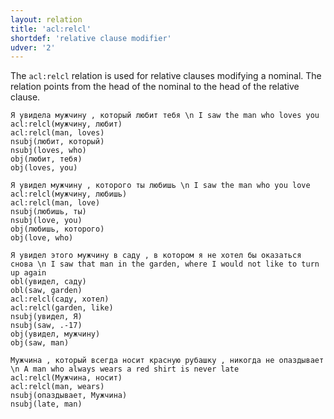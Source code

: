 ```yaml
---
layout: relation
title: 'acl:relcl'
shortdef: 'relative clause modifier'
udver: '2'
---
```


The `acl:relcl` relation is used for relative clauses modifying
a nominal. The relation points from the head of the nominal to the
head of the relative clause. 

~~~ sdparse
Я увидела мужчину , который любит тебя \n I saw the man who loves you
acl:relcl(мужчину, любит)
acl:relcl(man, loves)
nsubj(любит, который)
nsubj(loves, who)
obj(любит, тебя)
obj(loves, you)
~~~

~~~ sdparse
Я увидел мужчину , которого ты любишь \n I saw the man who you love
acl:relcl(мужчину, любишь)
acl:relcl(man, love)
nsubj(любишь, ты)
nsubj(love, you)
obj(любишь, которого)
obj(love, who)
~~~

~~~ sdparse
Я увидел этого мужчину в саду , в котором я не хотел бы оказаться снова \n I saw that man in the garden, where I would not like to turn up again
obl(увидел, саду)
obl(saw, garden)
acl:relcl(саду, хотел)
acl:relcl(garden, like)
nsubj(увидел, Я)
nsubj(saw, .-17)
obj(увидел, мужчину)
obj(saw, man)
~~~

~~~ sdparse
Мужчина , который всегда носит красную рубашку , никогда не опаздывает  \n A man who always wears a red shirt is never late
acl:relcl(Мужчина, носит)
acl:relcl(man, wears)
nsubj(опаздывает, Мужчина)
nsubj(late, man)
~~~


